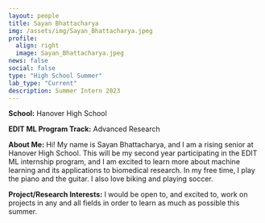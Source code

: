 ```yaml
---
layout: people
title: Sayan Bhattacharya
img: /assets/img/Sayan_Bhattacharya.jpeg
profile:
  align: right
  image: Sayan_Bhattacharya.jpeg
news: false
social: false
type: "High School Summer"
lab_type: "Current"
description: Summer Intern 2023
---
```


**School:** Hanover High School

**EDIT ML Program Track:**
Advanced Research

**About Me:**
Hi! My name is Sayan Bhattacharya, and I am a rising senior at Hanover High School. This will be my second year participating in the EDIT ML internship program, and I am excited to learn more about machine learning and its applications to biomedical research. In my free time, I play the piano and the guitar. I also love biking and playing soccer.

**Project/Research Interests:**
I would be open to, and excited to, work on projects in any and all fields in order to learn as much as possible this summer.
    